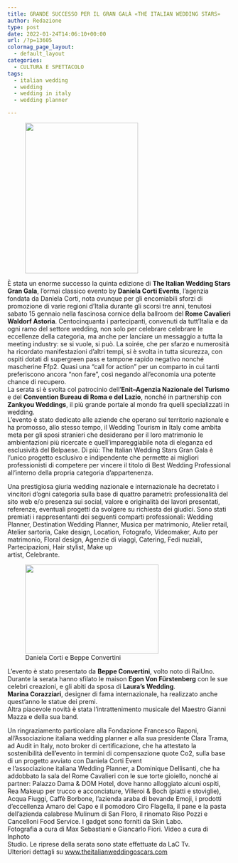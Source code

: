 ```yaml
---
title: GRANDE SUCCESSO PER IL GRAN GALÀ «THE ITALIAN WEDDING STARS»
author: Redazione
type: post
date: 2022-01-24T14:06:10+00:00
url: /?p=13605
colormag_page_layout:
  - default_layout
categories:
  - CULTURA E SPETTACOLO
tags:
  - italian wedding
  - wedding
  - wedding in italy
  - wedding planner

---
```

<div class="wp-block-image">
  <figure class="alignleft size-large is-resized"><img decoding="async" loading="lazy" src="https://progressonline.it/wp-content/uploads/2022/01/Allestimento-768x1024.jpg" alt="" class="wp-image-13606" width="254" height="338" /></figure>
</div>

È stata un enorme successo la quinta edizione di **The Italian Wedding Stars Gran Gala**, l’ormai classico evento by **Daniela Corti Events**, l’agenzia fondata da Daniela Corti, nota ovunque per gli encomiabili sforzi di promozione di varie regioni d’Italia durante gli scorsi tre anni, tenutosi sabato 15 gennaio nella fascinosa cornice della ballroom del **Rome Cavalieri Waldorf Astoria**. Centocinquanta i partecipanti, convenuti da tutt’Italia e da ogni ramo del settore wedding, non solo per celebrare celebrare le eccellenze della categoria, ma anche per lanciare un messaggio a tutta la meeting industry: se si vuole, si può. La soirée, che per sfarzo e numerosità ha ricordato manifestazioni d’altri tempi, si è svolta in tutta sicurezza, con ospiti dotati di supergreen pass e tampone rapido negativo nonché mascherine Ffp2. Quasi una “call for action” per un comparto in cui tanti preferiscono ancora “non fare”, così negando all’economia una potente chance di recupero.  
La serata si è svolta col patrocinio dell’**Enit–Agenzia Nazionale del Turismo** e del **Convention Bureau di Roma e del Lazio**, nonché in partnership con **Zankyou Weddings**, il più grande portale al mondo fra quelli specializzati in wedding.  
L’evento è stato dedicato alle aziende che operano sul territorio nazionale e ha promosso, allo stesso tempo, il Wedding Tourism in Italy come ambita meta per gli sposi stranieri che desiderano per il loro matrimonio le ambientazioni più ricercate e quell’impareggiabile nota di eleganza ed esclusività del Belpaese. Di più: The Italian Wedding Stars Gran Gala è l’unico progetto esclusivo e indipendente che permette ai migliori professionisti di competere per vincere il titolo di Best Wedding Professional all’interno della propria categoria d’appartenenza.

Una prestigiosa giuria wedding nazionale e internazionale ha decretato i vincitori d’ogni categoria sulla base di quattro parametri: professionalità del sito web e/o presenza sui social, valore e originalità dei lavori presentati, referenze, eventuali progetti da svolgere su richiesta dei giudici. Sono stati premiati i rappresentanti dei seguenti comparti professionali: Wedding Planner, Destination Wedding Planner, Musica per matrimonio, Atelier retail, Atelier sartoria, Cake design, Location, Fotografo, Videomaker, Auto per matrimonio, Floral design, Agenzie di viaggi, Catering, Fedi nuziali, Partecipazioni, Hair stylist, Make up  
artist, Celebrante.

<div class="wp-block-image">
  <figure class="alignright size-full is-resized"><img decoding="async" loading="lazy" src="https://progressonline.it/wp-content/uploads/2022/01/Daniela-Corti-e-Beppe-Convertini.jpg" alt="" class="wp-image-13607" width="300" height="200" /><figcaption>Daniela Corti e Beppe Convertini</figcaption></figure>
</div>

L’evento è stato presentato da **Beppe Convertini**, volto noto di RaiUno. Durante la serata hanno sfilato le maison **Egon Von Fürstenberg** con le sue celebri creazioni, e gli abiti da sposa di **Laura’s Wedding**.  
**Marina Corazziari**, designer di fama internazionale, ha realizzato anche quest’anno le statue dei premi.  
Altra piacevole novità è stata l’intrattenimento musicale del Maestro Gianni Mazza e della sua band.

  
Un ringraziamento particolare alla Fondazione Francesco Raponi, all’Associazione italiana wedding planner e alla sua presidente Clara Trama, ad Audit in Italy, noto broker di certificazione, che ha attestato la sostenibilità dell’evento in termini di compensazione quote Co2, sulla base di un progetto avviato con Daniela Corti Event  
e l’associazione italiana Wedding Planner, a Dominique Dellisanti, che ha addobbato la sala del Rome Cavalieri con le sue torte gioiello, nonché ai partner: Palazzo Dama & DOM Hotel, dove hanno alloggiato alcuni ospiti, Rea Makeup per trucco e acconciature, Villeroi & Boch (piatti e stoviglie), Acqua Fiuggi, Caffè Borbone, l’azienda araba di bevande Emoji, i prodotti d’eccellenza Amaro del Capo e il pomodoro Ciro Flagella, il pane e la pasta dell’azienda calabrese Mulinum di San Floro, il rinomato Riso Pozzi e Cancelloni Food Service. I gadget sono forniti da Skin Labo.  
Fotografia a cura di Max Sebastiani e Giancarlo Fiori. Video a cura di Inphoto  
Studio. Le riprese della serata sono state effettuate da LaC Tv.  
Ulteriori dettagli su <a href="http://www.theitalianweddingoscars.com" target="_blank" rel="noreferrer noopener">www.theitalianweddingoscars.com</a>